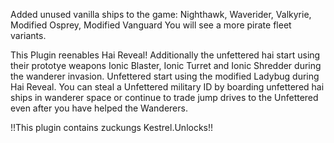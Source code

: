 Added unused vanilla ships to the game:
Nighthawk, Waverider, Valkyrie, Modified Osprey, Modified Vanguard
You will see a more pirate fleet variants.

This Plugin reenables Hai Reveal!
Additionally the unfettered hai start using their prototye weapons Ionic Blaster, Ionic Turret and Ionic Shredder during the wanderer invasion. Unfettered start using the modified Ladybug during Hai Reveal.
You can steal a Unfettered military ID by boarding unfettered hai ships in wanderer space or continue to trade jump drives to the Unfettered even after you have helped the Wanderers.
 
!!This plugin contains zuckungs Kestrel.Unlocks!!